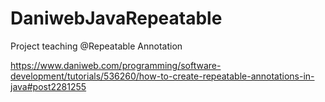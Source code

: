 # DaniwebJavaRepeatable
Project teaching @Repeatable Annotation

https://www.daniweb.com/programming/software-development/tutorials/536260/how-to-create-repeatable-annotations-in-java#post2281255
